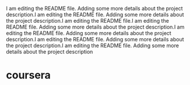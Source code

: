 I am editing the README file. Adding some more details about the project description.I am editing the README file. Adding some more details about the project description.I am editing the README file.I am editing the README file. Adding some more details about the project description.I am editing the README file. Adding some more details about the project description.I am editing the README file. Adding some more details about the project description.I am editing the README file. Adding some more details about the project description
# coursera
